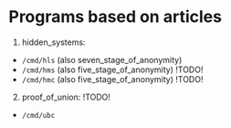 # Programs based on articles

1. hidden_systems:
- `/cmd/hls` (also seven_stage_of_anonymity)
- `/cmd/hms` (also five_stage_of_anonymity) !TODO!
- `/cmd/hmc` (also five_stage_of_anonymity) !TODO!
2. proof_of_union: !TODO!
- `/cmd/ubc`
